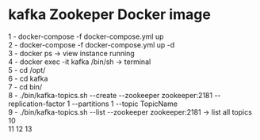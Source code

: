 # kafka Zookeper Docker image

1 -  docker-compose -f docker-compose.yml up \
2 - docker-compose -f docker-compose.yml up -d  \
3 -  docker ps -> view instance running \
4 -  docker exec -it kafka /bin/sh  -> terminal  \
5 - cd /opt/   \
6 - cd kafka  \
7 - cd bin/   \
8 - ./bin/kafka-topics.sh --create --zookeeper zookeeper:2181 --replication-factor 1 --partitions 1 --topic TopicName \
9 -  ./bin/kafka-topics.sh --list --zookeeper zookeeper:2181    -> list all topics  \
10  
11
12
13
